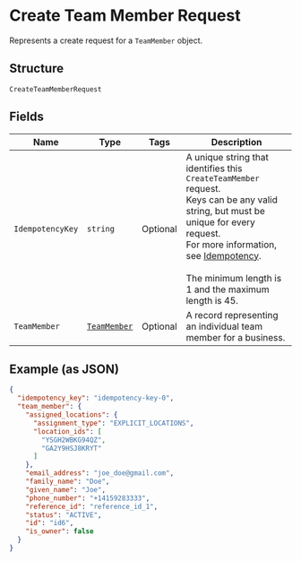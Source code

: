 
# Create Team Member Request

Represents a create request for a `TeamMember` object.

## Structure

`CreateTeamMemberRequest`

## Fields

| Name | Type | Tags | Description |
|  --- | --- | --- | --- |
| `IdempotencyKey` | `string` | Optional | A unique string that identifies this `CreateTeamMember` request.<br>Keys can be any valid string, but must be unique for every request.<br>For more information, see [Idempotency](https://developer.squareup.com/docs/build-basics/common-api-patterns/idempotency).<br><br>The minimum length is 1 and the maximum length is 45. |
| `TeamMember` | [`TeamMember`](../../doc/models/team-member.md) | Optional | A record representing an individual team member for a business. |

## Example (as JSON)

```json
{
  "idempotency_key": "idempotency-key-0",
  "team_member": {
    "assigned_locations": {
      "assignment_type": "EXPLICIT_LOCATIONS",
      "location_ids": [
        "YSGH2WBKG94QZ",
        "GA2Y9HSJ8KRYT"
      ]
    },
    "email_address": "joe_doe@gmail.com",
    "family_name": "Doe",
    "given_name": "Joe",
    "phone_number": "+14159283333",
    "reference_id": "reference_id_1",
    "status": "ACTIVE",
    "id": "id6",
    "is_owner": false
  }
}
```

